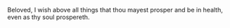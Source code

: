 Beloved, I wish above all things that thou mayest prosper and be in health, even as thy soul prospereth.
